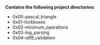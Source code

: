 __Contains the following project directories:__  
* 0x00-pascal_triangle  
* 0x01-lockboxes  
* 0x02-minimum_operations
* 0x03-log_parsing  
* 0x04-utf8_validation
